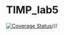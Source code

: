 # TIMP_lab5

[![Coverage Status](https://coveralls.io/repos/github/dandelion16012/lab05/badge.svg?branch=main)](https://coveralls.io/github/dandelion16012/lab05?branch=main)///
